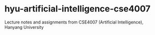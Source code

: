 # hyu-artificial-intelligence-cse4007
Lecture notes and assignments from CSE4007 (Artificial Intelligence), Hanyang University 
